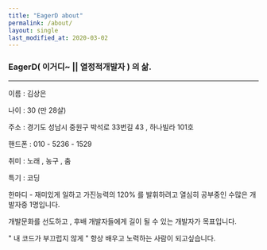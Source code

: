 ```yaml
---
title: "EagerD about"
permalink: /about/
layout: single
last_modified_at: 2020-03-02
---
```


### EagerD( 이거디~ || 열정적개발자 ) 의 삶.

--------

이름 : 김상은

나이 : 30 (만 28살)

주소 : 경기도 성남시 중원구 박석로 33번길 43 , 하나빌라 101호 

핸드폰 : 010 - 5236 - 1529

취미 : 노래 , 농구 , 춤

특기 : 코딩

한마디 -
재미있게 일하고 가진능력의 120% 를 발휘하려고 열심히 공부중인 수많은 개발자중 1명입니다.

개발문화를 선도하고 , 후배 개발자들에게 길이 될 수 있는 개발자가 목표입니다.

" 내 코드가 부끄럽지 않게 " 항상 배우고 노력하는 사람이 되고싶습니다.
